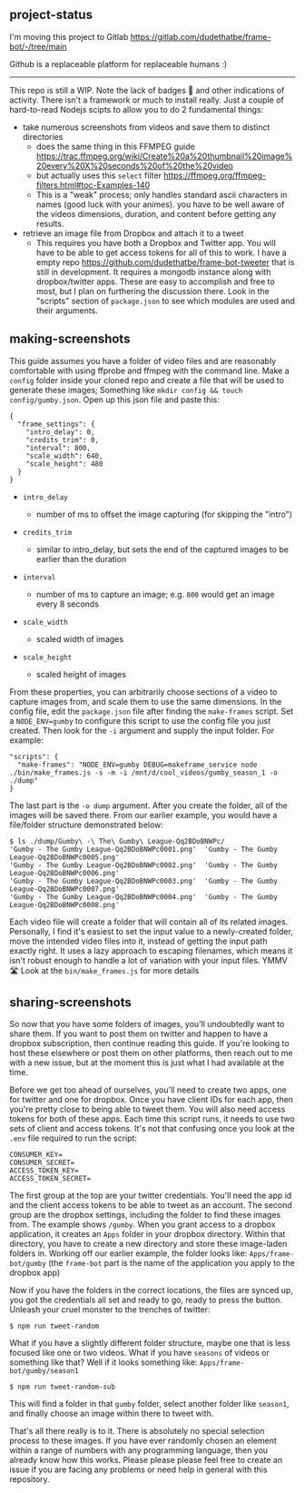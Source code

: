 ## project-status
I'm moving this project to Gitlab
https://gitlab.com/dudethatbe/frame-bot/-/tree/main

Github is a replaceable platform for replaceable humans :)

---

This repo is still a WIP. Note the lack of badges 📛 and other indications of activity. There isn't a framework or much to install really. Just a couple of hard-to-read Nodejs scipts to allow you to do 2 fundamental things:
* take numerous screenshots from videos and save them to distinct directories
  * does the same thing in this FFMPEG guide https://trac.ffmpeg.org/wiki/Create%20a%20thumbnail%20image%20every%20X%20seconds%20of%20the%20video
  * but actually uses this `select` filter https://ffmpeg.org/ffmpeg-filters.html#toc-Examples-140
  * This is a "weak" process; only handles standard ascii characters in names (good luck with your animes). you have to be well aware of the videos dimensions, duration, and content before getting any results.
* retrieve an image file from Dropbox and attach it to a tweet
  * This requires you have both a Dropbox and Twitter app. You will have to be able to get access tokens for all of this to work. I have a empty repo https://github.com/dudethatbe/frame-bot-tweeter that is still in development. It requires a mongodb instance along with dropbox/twitter apps. These are easy to accomplish and free to most, but I plan on furthering the discussion there. 
Look in the "scripts" section of `package.json` to see which modules are used and their arguments.

## making-screenshots
This guide assumes you have a folder of video files and are reasonably comfortable with using ffprobe and ffmpeg with the command line. Make a `config` folder inside your cloned repo and create a file that will be used to generate these images; Something like `mkdir config && touch config/gumby.json`. Open up this json file and paste this:
```
{
  "frame_settings": {
    "intro_delay": 0,
    "credits_trim": 0,
    "interval": 800,
    "scale_width": 640,
    "scale_height": 480
  }
}
```

* `intro_delay`
  * number of ms to offset the image capturing (for skipping the "intro")

* `credits_trim`
  * similar to intro_delay, but sets the end of the captured images to be earlier than the duration

* `interval` 
  * number of ms to capture an image; e.g. ```800``` would get an image every 8 seconds

* `scale_width` 
  * scaled width of images 

* `scale_height` 
  * scaled height of images

From these properties, you can arbitrarily choose sections of a video to capture images from, and scale them to use the same dimensions. In the config file, edit the ```package.json``` file after finding the ```make-frames``` script. 
Set a ```NODE_ENV=gumby``` to configure this script to use the config file you just created. Then look for the ```-i``` argument and supply the input folder. For example:
```
"scripts": {
  "make-frames": "NODE_ENV=gumby DEBUG=makeframe_service node ./bin/make_frames.js -s -m -i /mnt/d/cool_videos/gumby_season_1 -o ./dump"
}
```
The last part is the ```-o dump``` argument. After you create the folder, all of the images will be saved there. From our earlier example, you would have a file/folder structure demonstrated below:
```
$ ls ./dump/Gumby\ -\ The\ Gumby\ League-Qq2BDoBNWPc/
'Gumby - The Gumby League-Qq2BDoBNWPc0001.png'  'Gumby - The Gumby League-Qq2BDoBNWPc0005.png'
'Gumby - The Gumby League-Qq2BDoBNWPc0002.png'  'Gumby - The Gumby League-Qq2BDoBNWPc0006.png'
'Gumby - The Gumby League-Qq2BDoBNWPc0003.png'  'Gumby - The Gumby League-Qq2BDoBNWPc0007.png'
'Gumby - The Gumby League-Qq2BDoBNWPc0004.png'  'Gumby - The Gumby League-Qq2BDoBNWPc0008.png'
```
Each video file will create a folder that will contain all of its related images. Personally, I find it's easiest to set the input value to a newly-created folder, move the intended video files into it, instead of getting the input path exactly right. It uses a lazy approach to escaping filenames, which means it isn't robust enough to handle a lot of variation with your input files.  YMMV 🛣 Look at the `bin/make_frames.js` for more details

## sharing-screenshots
So now that you have some folders of images, you'll undoubtedly want to share them. If you want to post them on twitter and happen to have a dropbox subscription, then continue reading this guide. If you're looking to host these elsewhere or post them on other platforms, then reach out to me with a new issue, but at the moment this is just what I had available at the time. 

Before we get too ahead of ourselves, you'll need to create two apps, one for twitter and one for dropbox. Once you have client IDs for each app, then you're pretty close to being able to tweet them. You will also need access tokens for both of these apps. Each time this script runs, it needs to use two sets of client and access tokens. It's not that confusing once you look at the `.env` file required to run the script:
```
CONSUMER_KEY=
CONSUMER_SECRET=
ACCESS_TOKEN_KEY=
ACCESS_TOKEN_SECRET=
```

The first group at the top are your twitter credentials. You'll need the app id and the client access tokens to be able to tweet as an account. The second group are the dropbox settings, including the folder to find these images from. The example shows `/gumby`. When you grant access to a dropbox application, it creates an `Apps` folder in your dropbox directory. Within that directory, you have to create a new directory and store these image-laden folders in. Working off our earlier example, the folder looks like:
`Apps/frame-bot/gumby` (the `frame-bot` part is the name of the application you apply to the dropbox app)

Now if you have the folders in the correct locations, the files are synced up, you got the credentials all set and ready to go, ready to press the button. Unleash your cruel monster to the trenches of twitter:

```
$ npm run tweet-random
```

What if you have a slightly different folder structure, maybe one that is less focused like one or two videos. What if you have `seasons` of videos or something like that? Well if it looks something like:
`Apps/frame-bot/gumby/season1`

```
$ npm run tweet-random-sub
```

This will find a folder in that `gumby` folder, select another folder like `season1`, and finally choose an image within there to tweet with.

That's all there really is to it. There is absolutely no special selection process to these images. If you have ever randomly chosen an element within a range of numbers with any programming language, then you already know how this works. Please please please feel free to create an issue if you are facing any problems or need help in general with this repository. 
